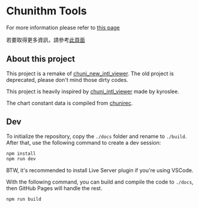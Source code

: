 # Chunithm Tools

For more information please refer to [this page](https://dogeon188.github.io/chuni-tools/?lang=en_US)

若要取得更多資訊，請參考[此頁面](https://dogeon188.github.io/chuni-tools/?lang=zh_TW)

## About this project

This project is a remake of [chuni_new_intl_viewer](https://github.com/Dogeon188/chuni_new_intl_viewer). The old project is deprecated, please don't mind those dirty codes.

This project is heavily inspired by [chuni_intl_viewer](https://github.com/kyroslee/chuni_intl_viewer) made by kyroslee.

The chart constant data is compiled from [chunirec](https://developer.chunirec.net/docs/v2.0/).

## Dev

To initialize the repository, copy the `./docs` folder and rename to `./build`. After that, use the following command to create a dev session:

```sh
npm install
npm run dev
```

BTW, it's recommended to install Live Server plugin if you're using VSCode.

With the following command, you can build and compile the code to `./docs`, then GitHub Pages will handle the rest.

```sh
npm run build
```
